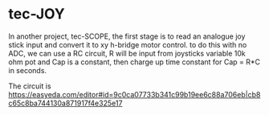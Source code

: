 # tec-JOY
In another project, tec-SCOPE, the first stage is to read an analogue joy stick input and convert it to xy h-bridge motor control. 
to do this with no ADC, we can use a RC circuit, R will be input from joysticks variable 10k ohm pot and Cap is a constant, then charge up time constant for Cap = R*C in seconds.




The circuit is https://easyeda.com/editor#id=9c0ca07733b341c99b19ee6c88a706eb|cb8c65c8ba744130a871917f4e325e17




